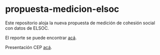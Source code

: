 # propuesta-medicion-elsoc

Este repositorio aloja la nueva propuesta de medición de cohesión social con datos de ELSOC. 

El reporte se puede encontrar [acá](https://ocscoes.github.io/propuesta-medicion-elsoc/output/book-cohesion-migracion/docs/index.html). 

Presentación CEP [acá](https://ocscoes.github.io/propuesta-medicion-elsoc/presentations/CEP_2025/cep_2025.html). 
